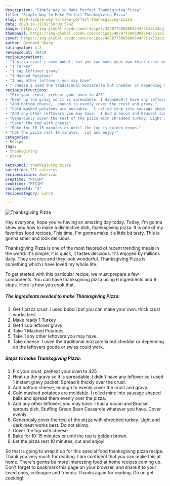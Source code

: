 ```yaml
---
description: "Simple Way to Make Perfect Thanksgiving Pizza"
title: "Simple Way to Make Perfect Thanksgiving Pizza"
slug: 4270-simple-way-to-make-perfect-thanksgiving-pizza
date: 2020-10-11T02:59:00.574Z
image: https://img-global.cpcdn.com/recipes/4878775805804544/751x532cq70/thanksgiving-pizza-recipe-main-photo.jpg
thumbnail: https://img-global.cpcdn.com/recipes/4878775805804544/751x532cq70/thanksgiving-pizza-recipe-main-photo.jpg
cover: https://img-global.cpcdn.com/recipes/4878775805804544/751x532cq70/thanksgiving-pizza-recipe-main-photo.jpg
author: Bernard Sharp
ratingvalue: 4.2
reviewcount: 38450
recipeingredient:
- "1 pizza crust i used boboli but you can make your own thick crust works best"
- "1 Turkey"
- "1 cup leftover gravy"
- "1 Mashed Potatoes"
- "1 any other leftovers you may have"
- " cheese I used the traditional mozzarella but cheddar or depending on the leftovers gouda or swiss could work"
recipeinstructions:
- "Fix your crust, preheat your oven to 425"
- "Heat up the gravy so it is spreadable. I didn&#39;t have any leftover so i used 1 instant gravy packet. Spread it thickly over the crust."
- "Add bottom cheese,  enough to evenly cover the crust and gravy."
- "Cold mashed potatoes are moldable.  I rolled mine into sausage shaped balls and spread them evenly over the pizza."
- "Add any other leftovers you may have.  I had a bacon and Brussel sprouts dish, Stuffing Green Bean Cassarole whatever you have. Cover evenly."
- "Generously cover the rest of the pizza with shredded turkey. Light and dark meat works best. Do not skimp."
- "Cover the top with cheese"
- "Bake for 10-15 minutes or until the top is golden brown."
- "Let the pizza rest 10 minutes,  cut and enjoy!"
categories:
- Recipe
tags:
- thanksgiving
- pizza

katakunci: thanksgiving pizza 
nutrition: 252 calories
recipecuisine: American
preptime: "PT15M"
cooktime: "PT51M"
recipeyield: "3"
recipecategory: Lunch

---
```



![Thanksgiving Pizza](https://img-global.cpcdn.com/recipes/4878775805804544/751x532cq70/thanksgiving-pizza-recipe-main-photo.jpg)

Hey everyone, hope you're having an amazing day today. Today, I'm gonna show you how to make a distinctive dish, thanksgiving pizza. It is one of my favorites food recipes. This time, I'm gonna make it a little bit tasty. This is gonna smell and look delicious.

Thanksgiving Pizza is one of the most favored of recent trending meals in the world. It's simple, it is quick, it tastes delicious. It's enjoyed by millions daily. They are nice and they look wonderful. Thanksgiving Pizza is something which I have loved my whole life.




To get started with this particular recipe, we must prepare a few components. You can have thanksgiving pizza using 6 ingredients and 9 steps. Here is how you cook that.

<!--inarticleads1-->

##### The ingredients needed to make Thanksgiving Pizza:

1. Get 1 pizza crust. i used boboli but you can make your own. thick crust works best
1. Make ready 1 Turkey
1. Get 1 cup leftover gravy
1. Take 1 Mashed Potatoes
1. Take 1 any other leftovers you may have.
1. Take  cheese. I used the traditional mozzarella but cheddar or depending on the leftovers gouda or swiss could work.




<!--inarticleads2-->

##### Steps to make Thanksgiving Pizza:

1. Fix your crust, preheat your oven to 425
1. Heat up the gravy so it is spreadable. I didn&#39;t have any leftover so i used 1 instant gravy packet. Spread it thickly over the crust.
1. Add bottom cheese,  enough to evenly cover the crust and gravy.
1. Cold mashed potatoes are moldable.  I rolled mine into sausage shaped balls and spread them evenly over the pizza.
1. Add any other leftovers you may have.  I had a bacon and Brussel sprouts dish, Stuffing Green Bean Cassarole whatever you have. Cover evenly.
1. Generously cover the rest of the pizza with shredded turkey. Light and dark meat works best. Do not skimp.
1. Cover the top with cheese
1. Bake for 10-15 minutes or until the top is golden brown.
1. Let the pizza rest 10 minutes,  cut and enjoy!




So that is going to wrap it up for this special food thanksgiving pizza recipe. Thank you very much for reading. I am confident that you can make this at home. There's gonna be more interesting food at home recipes coming up. Don't forget to bookmark this page on your browser, and share it to your loved ones, colleague and friends. Thanks again for reading. Go on get cooking!
